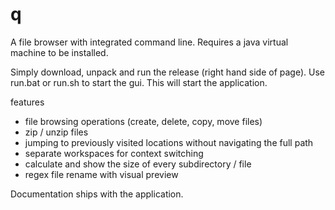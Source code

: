 # q
A file browser with integrated command line.
Requires a java virtual machine to be installed.

Simply download, unpack and run the release (right hand side of page).
Use run.bat or run.sh to start the gui.
This will start the application.

features
* file browsing operations (create, delete, copy, move files)
* zip / unzip files
* jumping to previously visited locations without navigating the full path
* separate workspaces for context switching
* calculate and show the size of every subdirectory / file
* regex file rename with visual preview

Documentation ships with the application.


